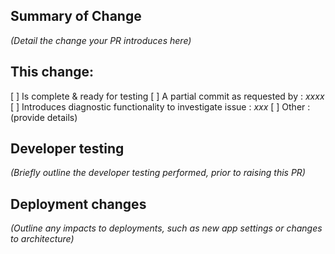 ## Summary of Change
_(Detail the change your PR introduces here)_

## This change:
[ ] Is complete & ready for testing
[ ] A partial commit as requested by : _xxxx_
[ ] Introduces diagnostic functionality to investigate issue : _xxx_
[ ] Other : (provide details)

## Developer testing
_(Briefly outline the developer testing performed, prior to raising this PR)_

## Deployment changes
_(Outline any impacts to deployments, such as new app settings or changes to architecture)_